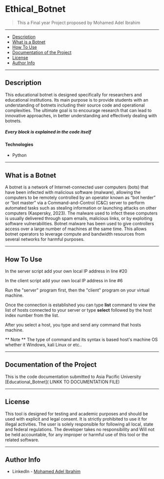 # Ethical_Botnet

> This a Final year Project proposed by Mohamed Adel Ibrahim

---

- [Description](#description)
- [What is a Botnet](#what-is-a-botnet)
- [How To Use](#how-to-use)
- [Documentation of the Project](#documentation-of-the-project)
- [License](#license)
- [Author Info](#author-info)

---

## Description

This educational botnet is designed specifically for researchers and educational institutions. Its main purpose is to provide students with an understanding of botnets including their source code and operational complexities. The ultimate goal is to encourage research that can lead to innovative approaches, in better understanding and effectively dealing with botnets. <br />

##### Every block is explained in the code itself

#### Technologies

- Python

---

## What is a Botnet

A botnet is a network of Internet-connected user computers (bots) that have been infected with malicious software (malware), allowing the computers to be remotely controlled by an operator known as “bot herder” or “bot master” via a Command-and-Control (C&C) server to perform automated tasks such as stealing information or launching attacks on other computers (Kaspersky, 2023). The malware used to infect these computers is usually delivered through spam emails, malicious links, or by exploiting software vulnerabilities. Botnet malware has been used to give controllers access over a large number of machines at the same time. This allows botnet operators to leverage compute and bandwidth resources from several networks for harmful purposes.

---

## How To Use

In the server script add your own local IP address in line #20

In the client script add your own local IP address in line #6

Run the "server" program first, then the "client" program on your virtual machine.

Once the connection is established you can type **list** command to view the list of hosts connected to your server or type **select** followed by the host index number from the list.

After you select a host, you type and send any command that hosts machine.

** Note ** The type of command and its syntax is based host's machine OS whether it Windows, kali Linux or etc..

---
## Documentation of the Project

This is the code documentation submitted to Asia Pacific University [Educational_Botnet]( LINKK TO DOCUMENTATION FILE)

---
## License

This tool is designed for testing and academic purposes and should be used with explicit and legal consent. It is strictly prohibited to use it for illegal activities. The user is solely responsible for following all local, state and federal regulations. The developer takes no responsibility and Will not be held accountable, for any improper or harmful use of this tool or the related software.


---

## Author Info

- LinkedIn - [Mohamed Adel Ibrahim](www.linkedin.com/in/mohamed-adel-ba30a7240)
